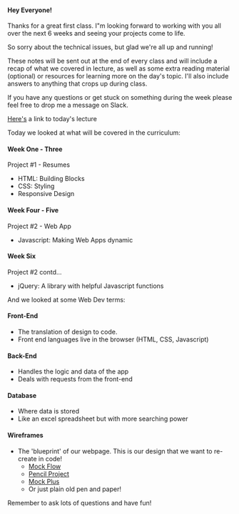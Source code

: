 #### Hey Everyone!

Thanks for a great first class. I"m looking forward to working with you all over the next 6 weeks and seeing your projects come to life.

So sorry about the technical issues, but glad we're all up and running!

These notes will be sent out at the end of every class and will include a recap of what we covered in lecture, as well as some extra reading material (optional) or resources for learning more on the day's topic. I'll also include answers to anything that crops up during class.

If you have any questions or get stuck on something during the week please feel free to drop me a message on Slack.

[Here's](https://youtu.be/qE-lT-SqYw8) a link to today's lecture

Today we looked at what will be covered in the curriculum:

#### Week One - Three

Project #1 - Resumes

- HTML: Building Blocks
- CSS: Styling
- Responsive Design

#### Week Four - Five

Project #2 - Web App

- Javascript: Making Web Apps dynamic

#### Week Six

Project #2 contd...

- jQuery: A library with helpful Javascript functions

And we looked at some Web Dev terms:

#### Front-End

- The translation of design to code.
- Front end languages live in the browser (HTML, CSS, Javascript)

#### Back-End

- Handles the logic and data of the app
- Deals with requests from the front-end

#### Database

- Where data is stored
- Like an excel spreadsheet but with more searching power

#### Wireframes

- The 'blueprint' of our webpage. This is our design that we want to re-create in code!
  - [Mock Flow](mockflow.com)
  - [Pencil Project](https://pencil.evolus.vn/)
  - [Mock Plus](https://www.mockplus.com/?r=trista)
  - Or just plain old pen and paper!

Remember to ask lots of questions and have fun!
